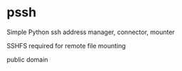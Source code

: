 # pssh
Simple Python ssh address manager, connector, mounter

SSHFS required for remote file mounting

public domain